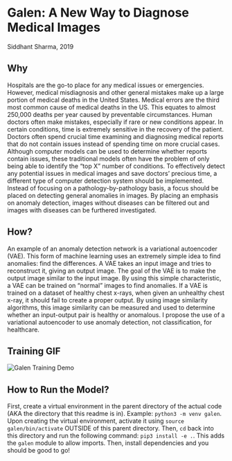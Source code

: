 # Galen: A New Way to Diagnose Medical Images 
Siddhant Sharma, 2019

## Why
Hospitals are the go-to place for any medical issues or emergencies. However,
medical misdiagnosis and other general mistakes make up a large portion of medical
deaths in the United States. Medical errors are the third most common cause of medical
deaths in the US. This equates to almost 250,000 deaths per year caused by preventable
circumstances. Human doctors often make mistakes, especially if rare or new conditions
appear. In certain conditions, time is extremely sensitive in the recovery of the patient.
Doctors often spend crucial time examining and diagnosing medical reports that do not
contain issues instead of spending time on more crucial cases. Although computer models
can be used to determine whether reports contain issues, these traditional models often
have the problem of only being able to identify the “top X” number of conditions. To
effectively detect any potential issues in medical images and save doctors’ precious time, a
different type of computer detection system should be implemented. Instead of focusing on
a pathology-by-pathology basis, a focus should be placed on detecting general anomalies in
images. By placing an emphasis on anomaly detection, images without diseases can be
filtered out and images with diseases can be furthered investigated.

## How?
An example of an anomaly detection network is a variational autoencoder (VAE). This form of machine learning uses an extremely simple idea to find anomalies: find the differences. A VAE takes an input image and tries to reconstruct it, giving an output image. The goal of the VAE is to make the output image similar to the input image. By using this simple characteristic, a VAE can be trained on “normal” images to find anomalies. If a VAE is trained on a dataset of healthy chest x-rays, when given an unhealthy chest x-ray, it should fail to create a proper output. By using image similarity algorithms, this image similarity can be measured and used to determine whether an input-output pair is healthy or anomalous. I propose the use of a variational autoencoder to use anomaly detection, not classification, for healthcare.

## Training GIF
![Galen Training Demo](assets/training.gif)  

## How to Run the Model?
First, create a virtual environment in the parent directory of the actual code (AKA the directory that this readme is in). Example: `python3 -m venv galen`. Upon creating the virtual environment, activate it using `source galen/bin/activate` OUTSIDE of this parent directory. Then, `cd` back into this directory and run the following command: `pip3 install -e .`. This adds the `galen` module to allow imports. Then, install dependencies and you should be good to go!
